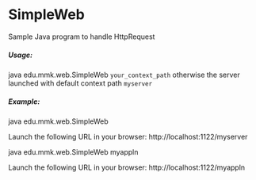 # SimpleWeb
Sample Java program to handle HttpRequest

##### Usage:
java edu.mmk.web.SimpleWeb `your_context_path`
otherwise the server launched with default context path `myserver`

##### Example:
java edu.mmk.web.SimpleWeb

Launch the following URL in your browser:
http://localhost:1122/myserver

java edu.mmk.web.SimpleWeb myappln

Launch the following URL in your browser:
http://localhost:1122/myappln